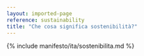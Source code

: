 ```yaml
---
layout: imported-page
reference: sustainability
title: "Che cosa significa sostenibilità?"
---
```


{% include manifesto/ita/sostenibilita.md %}
